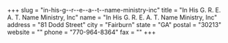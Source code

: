 +++
slug = "in-his-g--r--e--a--t--name-ministry-inc"
title = "In His G. R. E. A. T. Name Ministry, Inc"
name = "In His G. R. E. A. T. Name Ministry, Inc"
address = "81 Dodd Street"
city = "Fairburn"
state = "GA"
postal = "30213"
website = ""
phone = "770-964-8364"
fax = ""
+++
